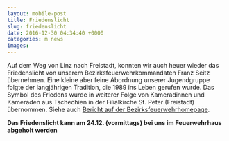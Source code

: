 ```yaml
---
layout: mobile-post
title: Friedenslicht
slug: friedenslicht
date: 2016-12-30 04:34:40 +0000
categories: m news
images: 
---
```

<p>Auf dem Weg von Linz nach Freistadt, konnten wir auch heuer wieder das Friedenslicht von unserem Bezirksfeuerwehrkommandaten Franz Seitz &uuml;bernehmen. Eine kleine aber feine Abordnung unserer Jugendgruppe folgte der langj&auml;hrigen Tradition, die 1989 ins Leben gerufen wurde. Das Symbol des Friedens wurde in weiterer Folge von Kameradinnen und Kameraden aus Tschechien in der Filialkirche St. Peter (Freistadt) &uuml;bernommen. Siehe auch <a href="http://fr.ooelfv.at/aktuelles/beitrag/friedenslichtfeier-in-der-stiftsbasilika/">Bericht auf der Bezirksfeuerwehrhomepage</a>.</p>
<p><strong>Das Friedenslicht kann am 24.12. (vormittags) bei uns im Feuerwehrhaus abgeholt werden</strong></p>